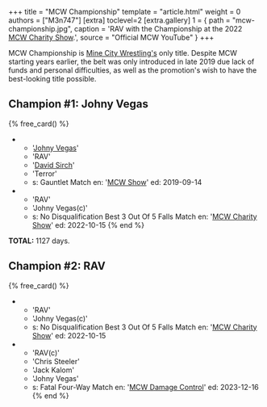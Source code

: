 +++
title = "MCW Championship"
template = "article.html"
weight = 0
authors = ["M3n747"]
[extra]
toclevel=2
[extra.gallery]
1 = { path = "mcw-championship.jpg", caption = 'RAV with the Championship at the 2022 [MCW Charity Show](@/e/mcw/2022-10-15-mcw-charity-show.md).', source = "Official MCW YouTube" }
+++

MCW Championship is [Mine City Wrestling's](@/o/mcw.md) only title. Despite MCW starting years earlier, the belt was only introduced in late 2019 due lack of funds and personal difficulties, as well as the promotion's wish to have the best-looking title possible.

## Champion #1: Johny Vegas

{% free_card() %}
- - '[Johny Vegas](@/w/johny-vegas.md)'
  - 'RAV'
  - '[David Sirch](@/w/sinister.md)'
  - 'Terror'
  - s: Gauntlet Match
    en: '[MCW Show](@/e/mcw/2019-09-14-mcw-show-3.md)'
    ed: 2019-09-14
- - 'RAV'
  - 'Johny Vegas(c)'
  - s: No Disqualification Best 3 Out Of 5 Falls Match
    en: '[MCW Charity Show](@/e/mcw/2022-10-15-mcw-charity-show.md)'
    ed: 2022-10-15
{% end %}

**TOTAL:** 1127 days.

## Champion #2: RAV

{% free_card() %}
- - 'RAV'
  - 'Johny Vegas(c)'
  - s: No Disqualification Best 3 Out Of 5 Falls Match
    en: '[MCW Charity Show](@/e/mcw/2022-10-15-mcw-charity-show.md)'
    ed: 2022-10-15
- - 'RAV(c)'
  - 'Chris Steeler'
  - 'Jack Kalom'
  - 'Johny Vegas'
  - s: Fatal Four-Way Match
    en: '[MCW Damage Control](@/e/mcw/2023-12-16-mcw-damage-control.md)'
    ed: 2023-12-16
{% end %}
